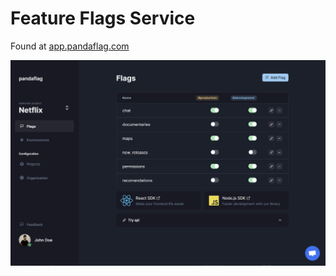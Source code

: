 # Feature Flags Service

Found at [app.pandaflag.com](https://app.pandaflag.com/)

![flags_page_ss](./src/assets/images/flags_page_ss.png)
